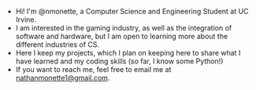 - Hi! I'm @nmonette, a Computer Science and Engineering Student at UC Irvine. 
- I am interested in the gaming industry, as well as the integration of software and hardware, but I am open to learning more about the different industries of CS. 
- Here I keep my projects, which I plan on keeping here to share what I have learned and my coding skills (so far, I know some Python!)
- If you want to reach me, feel free to email me at nathanmonette1@gmail.com.  

<!---
nmonette/nmonette is a ✨ special ✨ repository because its `README.md` (this file) appears on your GitHub profile.
You can click the Preview link to take a look at your changes.
--->
